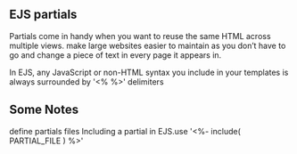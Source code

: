 ## EJS partials

Partials come in handy when you want to reuse the same HTML across multiple views. make large websites easier to maintain as you don’t have to go and change a piece of text in every page it appears in.

In EJS, any JavaScript or non-HTML syntax you include in your templates is always surrounded by '<% %>' delimiters
## Some Notes
define partials files
Including a partial in EJS.use '<%- include( PARTIAL_FILE ) %>'